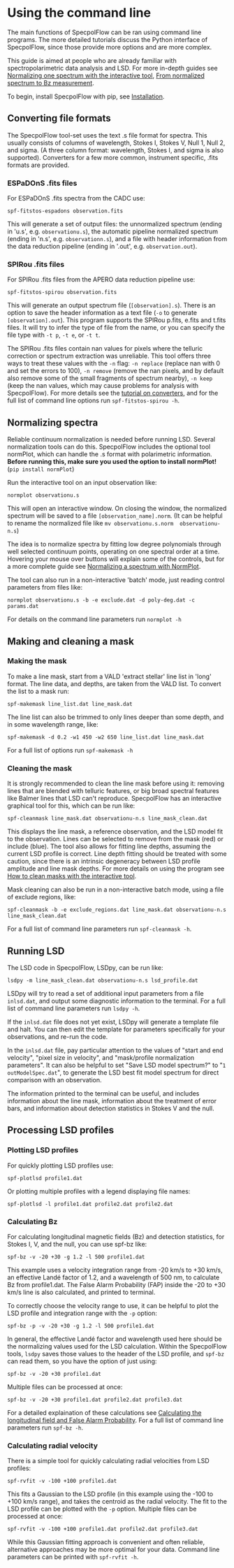 # Using the command line

The main functions of SpecpolFlow can be ran using command line programs.  The more detailed tutorials discuss the Python interface of SpecpolFlow, since those provide more options and are more complex.  

 This guide is aimed at people who are already familiar with spectropolarimetric data analysis and LSD. For more in-depth guides see [Normalizing one spectrum with the interactive tool](NormalizingOneSpectrum.md), [From normalized spectrum to Bz measurement](OneObservationFlow_Tutorial.ipynb).

To begin, install SpecpolFlow with pip, see [Installation](Installation.md).

## Converting file formats

The SpecpolFlow tool-set uses the text .s file format for spectra. This usually consists of columns of wavelength, Stokes I, Stokes V, Null 1, Null 2, and sigma. (A three column format: wavelength, Stokes I, and sigma is also supported).  Converters for a few more common, instrument specific, .fits formats are provided.

### ESPaDOnS .fits files

For ESPaDOnS .fits spectra from the CADC use:
```
spf-fitstos-espadons observation.fits
```
This will generate a set of output files: the unnormalized spectrum (ending in 'u.s', e.g. `observationu.s`), the automatic pipeline normalized spectrum (ending in 'n.s', e.g. `observationn.s`), and a file with header information from the data reduction pipeline (ending in '.out', e.g. `observation.out`).

### SPIRou .fits files

For SPIRou .fits files from the APERO data reduction pipeline use:
```
spf-fitstos-spirou observation.fits
```
This will generate an output spectrum file (`[observation].s`). There is an option to save the header information as a text file (`-o` to generate `[observation].out`).  This program supports the SPIRou p.fits, e.fits and t.fits files.  It will try to infer the type of file from the name, or you can specify the file type with `-t p`, `-t e`, or `-t t`.  

The SPIRou .fits files contain nan values for pixels where the telluric correction or spectrum extraction was unreliable. This tool offers three ways to treat these values with the `-n` flag: `-n replace` (replace nan with 0 and set the errors to 100), `-n remove` (remove the nan pixels, and by default also remove some of the small fragments of spectrum nearby), `-n keep` (keep the nan values, which may cause problems for analysis with SpecpolFlow).  For more details see the [tutorial on converters](../Tutorials/1-ConvertToSFiles_Tutorial.ipynb), and for the full list of command line options run `spf-fitstos-spirou -h`.

## Normalizing spectra

Reliable continuum normalization is needed before running LSD. Several normalization tools can do this.  SpecpolFlow includes the optional tool normPlot, which can handle the .s format with polarimetric information. **Before running this, make sure you used the option to install normPlot!** (`pip install normPlot`)

Run the interactive tool on an input observation like:
```
normplot observationu.s
```
This will open an interactive window.  On closing the window, the normalized spectrum will be saved to a file `[observation_name].norm`. (It can be helpful to rename the normalized file like `mv observationu.s.norm  observationu-n.s`)

The idea is to normalize spectra by fitting low degree polynomials through well selected continuum points, operating on one spectral order at a time.  Hovering your mouse over buttons will explain some of the controls, but for a more complete guide see [Normalizing a spectrum with NormPlot](NormalizingOneSpectrum.md).   

The tool can also run in a non-interactive 'batch' mode, just reading control parameters from files like:
```
normplot observationu.s -b -e exclude.dat -d poly-deg.dat -c params.dat
```
For details on the command line parameters run `normplot -h`

## Making and cleaning a mask

### Making the mask

To make a line mask, start from a VALD 'extract stellar' line list in 'long' format.  The line data, and depths, are taken from the VALD list.  To convert the list to a mask run:
```
spf-makemask line_list.dat line_mask.dat
```

The line list can also be trimmed to only lines deeper than some depth, and in some wavelength range, like:
```
spf-makemask -d 0.2 -w1 450 -w2 650 line_list.dat line_mask.dat
```
For a full list of options run `spf-makemask -h`

### Cleaning the mask

It is strongly recommended to clean the line mask before using it: removing lines that are blended with telluric features, or big broad spectral features like Balmer lines that LSD can't reproduce.  SpecpolFlow has an interactive graphical tool for this, which can be run like:
```
spf-cleanmask line_mask.dat observationu-n.s line_mask_clean.dat
```
This displays the line mask, a reference observation, and the LSD model fit to the observation. Lines can be selected to remove from the mask (red) or include (blue).  The tool also allows for fitting line depths, assuming the current LSD profile is correct.  Line depth fitting should be treated with some caution, since there is an intrinsic degeneracy between LSD profile amplitude and line mask depths. For more details on using the program see [How to clean masks with the interactive tool](../Tutorials/3b-MaskUI_Tutorial.md).

Mask cleaning can also be run in a non-interactive batch mode, using a file of exclude regions, like:
```
spf-cleanmask -b -e exclude_regions.dat line_mask.dat observationu-n.s line_mask_clean.dat
```
For a full list of command line parameters run `spf-cleanmask -h`.  


## Running LSD

The LSD code in SpecpolFlow, LSDpy, can be run like:
```
lsdpy -m line_mask_clean.dat observationu-n.s lsd_profile.dat
```
LSDpy will try to read a set of additional input parameters from a file `inlsd.dat`, and output some diagnostic information to the terminal.  For a full list of command line parameters run `lsdpy -h`.

If the `inlsd.dat` file does not yet exist, LSDpy will generate a template file and halt.  You can then edit the template for parameters specifically for your observations, and re-run the code.

In the `inlsd.dat` file, pay particular attention to the values of "start and end velocity", "pixel size in velocity", and "mask/profile normalization parameters".  It can also be helpful to set "Save LSD model spectrum?" to "`1  outModelSpec.dat`", to generate the LSD best fit model spectrum for direct comparison with an observation.

The information printed to the terminal can be useful, and includes information about the line mask, information about the treatment of error bars, and information about detection statistics in Stokes V and the null.

## Processing LSD profiles

### Plotting LSD profiles
For quickly plotting LSD profiles use:
```
spf-plotlsd profile1.dat
```
Or plotting multiple profiles with a legend displaying file names:
```
spf-plotlsd -l profile1.dat profile2.dat profile2.dat
```

### Calculating Bz
For calculating longitudinal magnetic fields (Bz) and detection statistics, for Stokes I, V, and the null, you can use spf-bz like:
```
spf-bz -v -20 +30 -g 1.2 -l 500 profile1.dat
```
This example uses a velocity integration range from -20 km/s to +30 km/s, an effective Landé factor of 1.2, and a wavelength of 500 nm, to calculate Bz from profile1.dat.  The False Alarm Probability (FAP) inside the -20 to +30 km/s line is also calculated, and printed to terminal.  

To correctly choose the velocity range to use, it can be helpful to plot the LSD profile and integration range with the `-p` option:
```
spf-bz -p -v -20 +30 -g 1.2 -l 500 profile1.dat
```

In general, the effective Landé factor and wavelength used here should be the normalizing values used for the LSD calculation.  Within the SpecpolFlow tools, `lsdpy` saves those values to the header of the LSD profile, and `spf-bz` can read them, so you have the option of just using:
```
spf-bz -v -20 +30 profile1.dat
```
Multiple files can be processed at once:
```
spf-bz -v -20 +30 profile1.dat profile2.dat profile3.dat
```
For a detailed explaination of these calculations see [Calculating the longitudinal field and False Alarm Probability](../Tutorials/6-CalculateBz_Tutorial.ipynb).  For a full list of command line parameters run `spf-bz -h`.


### Calculating radial velocity

There is a simple tool for quickly calculating radial velocities from LSD profiles:
```
spf-rvfit -v -100 +100 profile1.dat
```
This fits a Gaussian to the LSD profile (in this example using the -100 to +100 km/s range), and takes the centroid as the radial velocity.  The fit to the LSD profile can be plotted with the `-p` option.  Multiple files can be processed at once:
```
spf-rvfit -v -100 +100 profile1.dat profile2.dat profile3.dat
```
While this Gaussian fitting approach is convenient and often reliable, alternative approaches may be more optimal for your data.  Command line parameters can be printed with `spf-rvfit -h`.  
